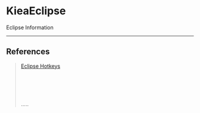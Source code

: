 KieaEclipse
===========
Eclipse Information



----------
References
----------
> [Eclipse Hotkeys](http://hjmstyle.tistory.com/entry/%EC%9D%B4%ED%81%B4%EB%A6%BD%EC%8A%A4-%EC%9D%B4%ED%81%B4%EB%A6%BD%EC%8A%A4-%EB%8B%A8%EC%B6%95%ED%82%A4-%EC%A0%95%EB%A6%AC-%EC%B6%94%EA%B0%80%EB%B3%B8 "Eclipse HotKeys")  
> []( "")  
> []( "")  
> []( "")  
> []( "")  
> []( "")  
.....
